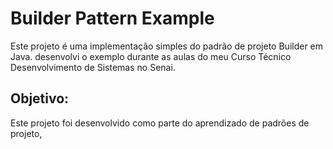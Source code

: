 # Builder Pattern Example
Este projeto é uma implementação simples do padrão de projeto Builder em Java. desenvolvi o exemplo durante as aulas do meu Curso Técnico Desenvolvimento de Sistemas no Senai.

## Objetivo:
Este projeto foi desenvolvido como parte do aprendizado de padrões de projeto,


